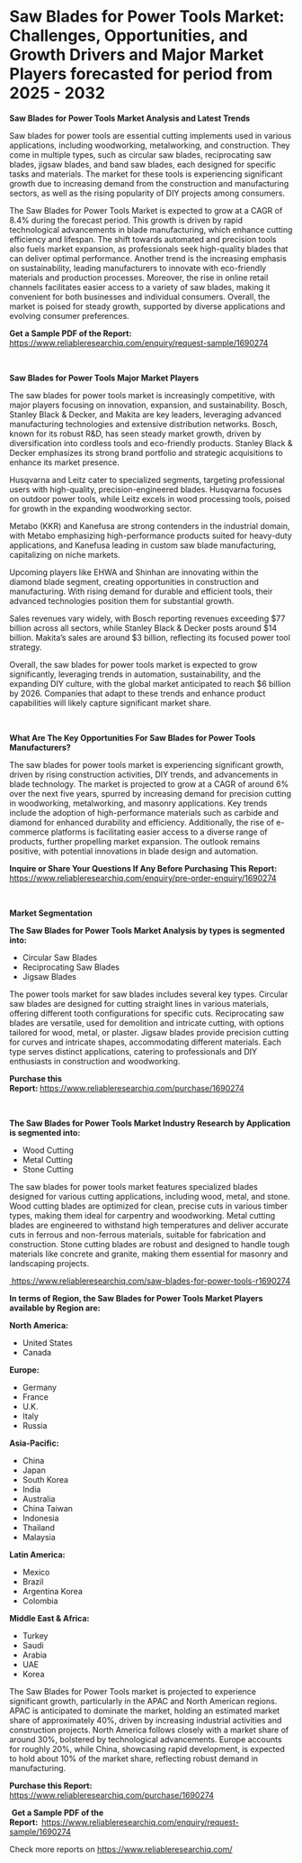 <p><h1>Saw Blades for Power Tools Market: Challenges, Opportunities, and Growth Drivers and Major Market Players forecasted for period from 2025 - 2032</h1></p><p><strong>Saw Blades for Power Tools Market Analysis and Latest Trends</strong></p>
<p><p>Saw blades for power tools are essential cutting implements used in various applications, including woodworking, metalworking, and construction. They come in multiple types, such as circular saw blades, reciprocating saw blades, jigsaw blades, and band saw blades, each designed for specific tasks and materials. The market for these tools is experiencing significant growth due to increasing demand from the construction and manufacturing sectors, as well as the rising popularity of DIY projects among consumers.</p><p>The Saw Blades for Power Tools Market is expected to grow at a CAGR of 8.4% during the forecast period. This growth is driven by rapid technological advancements in blade manufacturing, which enhance cutting efficiency and lifespan. The shift towards automated and precision tools also fuels market expansion, as professionals seek high-quality blades that can deliver optimal performance. Another trend is the increasing emphasis on sustainability, leading manufacturers to innovate with eco-friendly materials and production processes. Moreover, the rise in online retail channels facilitates easier access to a variety of saw blades, making it convenient for both businesses and individual consumers. Overall, the market is poised for steady growth, supported by diverse applications and evolving consumer preferences.</p></p>
<p><strong>Get a Sample PDF of the Report:&nbsp;</strong> <a href="https://www.reliableresearchiq.com/enquiry/request-sample/1690274?utm_campaign=1870&utm_medium=2&utm_source=Github&utm_content=ia&utm_term=07012025&utm_id=saw-blades-for-power-tools">https://www.reliableresearchiq.com/enquiry/request-sample/1690274</a></p>
<p>&nbsp;</p>
<p><strong>Saw Blades for Power Tools Major Market Players</strong></p>
<p><p>The saw blades for power tools market is increasingly competitive, with major players focusing on innovation, expansion, and sustainability. Bosch, Stanley Black & Decker, and Makita are key leaders, leveraging advanced manufacturing technologies and extensive distribution networks. Bosch, known for its robust R&D, has seen steady market growth, driven by diversification into cordless tools and eco-friendly products. Stanley Black & Decker emphasizes its strong brand portfolio and strategic acquisitions to enhance its market presence.</p><p>Husqvarna and Leitz cater to specialized segments, targeting professional users with high-quality, precision-engineered blades. Husqvarna focuses on outdoor power tools, while Leitz excels in wood processing tools, poised for growth in the expanding woodworking sector. </p><p>Metabo (KKR) and Kanefusa are strong contenders in the industrial domain, with Metabo emphasizing high-performance products suited for heavy-duty applications, and Kanefusa leading in custom saw blade manufacturing, capitalizing on niche markets. </p><p>Upcoming players like EHWA and Shinhan are innovating within the diamond blade segment, creating opportunities in construction and manufacturing. With rising demand for durable and efficient tools, their advanced technologies position them for substantial growth.</p><p>Sales revenues vary widely, with Bosch reporting revenues exceeding $77 billion across all sectors, while Stanley Black & Decker posts around $14 billion. Makita’s sales are around $3 billion, reflecting its focused power tool strategy. </p><p>Overall, the saw blades for power tools market is expected to grow significantly, leveraging trends in automation, sustainability, and the expanding DIY culture, with the global market anticipated to reach $6 billion by 2026. Companies that adapt to these trends and enhance product capabilities will likely capture significant market share.</p></p>
<p>&nbsp;</p>
<p><strong>What Are The Key Opportunities For Saw Blades for Power Tools Manufacturers?</strong></p>
<p><p>The saw blades for power tools market is experiencing significant growth, driven by rising construction activities, DIY trends, and advancements in blade technology. The market is projected to grow at a CAGR of around 6% over the next five years, spurred by increasing demand for precision cutting in woodworking, metalworking, and masonry applications. Key trends include the adoption of high-performance materials such as carbide and diamond for enhanced durability and efficiency. Additionally, the rise of e-commerce platforms is facilitating easier access to a diverse range of products, further propelling market expansion. The outlook remains positive, with potential innovations in blade design and automation.</p></p>
<p><strong>Inquire or Share Your Questions If Any Before Purchasing This Report:</strong> <a href="https://www.reliableresearchiq.com/enquiry/pre-order-enquiry/1690274?utm_campaign=1870&utm_medium=2&utm_source=Github&utm_content=ia&utm_term=07012025&utm_id=saw-blades-for-power-tools">https://www.reliableresearchiq.com/enquiry/pre-order-enquiry/1690274</a></p>
<p>&nbsp;</p>
<p><strong>Market Segmentation</strong></p>
<p><strong>The Saw Blades for Power Tools Market Analysis by types is segmented into:</strong></p>
<p><ul><li>Circular Saw Blades</li><li>Reciprocating Saw Blades</li><li>Jigsaw Blades</li></ul></p>
<p><p>The power tools market for saw blades includes several key types. Circular saw blades are designed for cutting straight lines in various materials, offering different tooth configurations for specific cuts. Reciprocating saw blades are versatile, used for demolition and intricate cutting, with options tailored for wood, metal, or plaster. Jigsaw blades provide precision cutting for curves and intricate shapes, accommodating different materials. Each type serves distinct applications, catering to professionals and DIY enthusiasts in construction and woodworking.</p></p>
<p><strong>Purchase this Report:&nbsp;</strong><a href="https://www.reliableresearchiq.com/purchase/1690274?utm_campaign=1870&utm_medium=2&utm_source=Github&utm_content=ia&utm_term=07012025&utm_id=saw-blades-for-power-tools">https://www.reliableresearchiq.com/purchase/1690274</a></p>
<p>&nbsp;</p>
<p><strong>The Saw Blades for Power Tools Market Industry Research by Application is segmented into:</strong></p>
<p><ul><li>Wood Cutting</li><li>Metal Cutting</li><li>Stone Cutting</li></ul></p>
<p><p>The saw blades for power tools market features specialized blades designed for various cutting applications, including wood, metal, and stone. Wood cutting blades are optimized for clean, precise cuts in various timber types, making them ideal for carpentry and woodworking. Metal cutting blades are engineered to withstand high temperatures and deliver accurate cuts in ferrous and non-ferrous materials, suitable for fabrication and construction. Stone cutting blades are robust and designed to handle tough materials like concrete and granite, making them essential for masonry and landscaping projects.</p></p>
<p><a href="https://www.reliableresearchiq.com/saw-blades-for-power-tools-r1690274?utm_campaign=1870&utm_medium=2&utm_source=Github&utm_content=ia&utm_term=07012025&utm_id=saw-blades-for-power-tools">&nbsp;https://www.reliableresearchiq.com/saw-blades-for-power-tools-r1690274</a></p>
<p><strong>In terms of Region, the Saw Blades for Power Tools Market Players available by Region are:</strong></p>
<p>
    <p> <strong> North America: </strong>
        <ul>
            <li>United States</li>
            <li>Canada</li>
        </ul>
        </p> 
    <p> <strong> Europe: </strong>
        <ul>
            <li>Germany</li>
            <li>France</li>
            <li>U.K.</li>
            <li>Italy</li>
            <li>Russia</li>
        </ul>
        </p> 
    <p> <strong> Asia-Pacific: </strong>
        <ul>
            <li>China</li>
            <li>Japan</li>
            <li>South Korea</li>
            <li>India</li>
            <li>Australia</li>
            <li>China Taiwan</li>
            <li>Indonesia</li>
            <li>Thailand</li>
            <li>Malaysia</li>
        </ul>
        </p> 
    <p> <strong> Latin America: </strong>
        <ul>
            <li>Mexico</li>
            <li>Brazil</li>
            <li>Argentina Korea</li>
            <li>Colombia</li>
        </ul>
        </p> 
    <p> <strong> Middle East & Africa: </strong>
        <ul>
            <li>Turkey</li>
            <li>Saudi</li>
            <li>Arabia</li>
            <li>UAE</li>
            <li>Korea</li>
        </ul>
    </p>
    </p>
<p><p>The Saw Blades for Power Tools market is projected to experience significant growth, particularly in the APAC and North American regions. APAC is anticipated to dominate the market, holding an estimated market share of approximately 40%, driven by increasing industrial activities and construction projects. North America follows closely with a market share of around 30%, bolstered by technological advancements. Europe accounts for roughly 20%, while China, showcasing rapid development, is expected to hold about 10% of the market share, reflecting robust demand in manufacturing.</p></p>
<p><strong>Purchase this Report: </strong><a href="https://www.reliableresearchiq.com/purchase/1690274?utm_campaign=1870&utm_medium=2&utm_source=Github&utm_content=ia&utm_term=07012025&utm_id=saw-blades-for-power-tools">https://www.reliableresearchiq.com/purchase/1690274</a></p>
<p>&nbsp;<strong>Get a Sample PDF of the Report:&nbsp;&nbsp;</strong><a href="https://www.reliableresearchiq.com/enquiry/request-sample/1690274?utm_campaign=1870&utm_medium=2&utm_source=Github&utm_content=ia&utm_term=07012025&utm_id=saw-blades-for-power-tools">https://www.reliableresearchiq.com/enquiry/request-sample/1690274</a></p>
<p><strong></strong></p>
<p>Check more reports on <a href="https://www.reliableresearchiq.com/?utm_campaign=1870&utm_medium=2&utm_source=Github&utm_content=ia&utm_term=07012025&utm_id=saw-blades-for-power-tools">https://www.reliableresearchiq.com/</a></p>